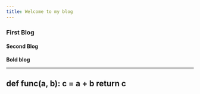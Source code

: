 ```yaml
---
title: Welcome to my blog
---
```

### First Blog
#### Second Blog

__Bold blog__

---
def func(a, b):
  c = a + b
  return c
---
